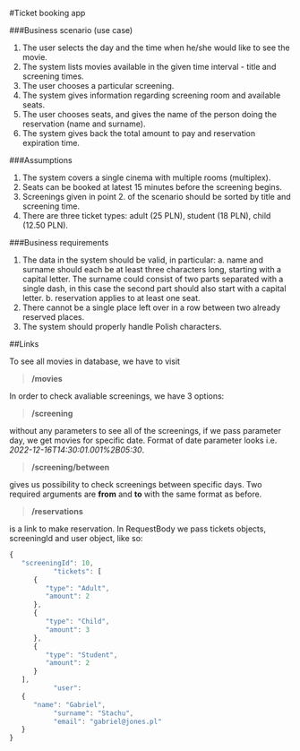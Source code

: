 #Ticket booking app


###Business scenario (use case)
1. The user selects the day and the time when he/she would like to see the movie.
2. The system lists movies available in the given time interval - title and screening
   times.
3. The user chooses a particular screening.
4. The system gives information regarding screening room and available seats.
5. The user chooses seats, and gives the name of the person doing the reservation
   (name and surname).
6. The system gives back the total amount to pay and reservation expiration time.

###Assumptions
1. The system covers a single cinema with multiple rooms (multiplex).
2. Seats can be booked at latest 15 minutes before the screening begins.
3. Screenings given in point 2. of the scenario should be sorted by title and screening
   time.
4. There are three ticket types: adult (25 PLN), student (18 PLN), child (12.50 PLN).

###Business requirements
1. The data in the system should be valid, in particular:
   a. name and surname should each be at least three characters long, starting
   with a capital letter. The surname could consist of two parts separated with a
   single dash, in this case the second part should also start with a capital letter.
   b. reservation applies to at least one seat.
2. There cannot be a single place left over in a row between two already reserved places.
3. The system should properly handle Polish characters.

##Links

To see all movies in database, we have to visit 
>**/movies**

In order to check avaliable screenings, we have 3 options:
>**/screening** 

without any parameters to see all of the screenings, if we pass parameter day, we get movies for specific date.
Format of date parameter looks i.e. *2022-12-16T14:30:01.001%2B05:30*.

>**/screening/between**

gives us possibility to check screenings between specific days. Two required arguments are **from** and **to** with the same format as before.

>**/reservations**

is a link to make reservation. In RequestBody we pass tickets objects, screeningId and user object, like so:

```javascript
{
   "screeningId": 10,
           "tickets": [
      {
         "type": "Adult",
         "amount": 2
      },
      {
         "type": "Child",
         "amount": 3
      },
      {
         "type": "Student",
         "amount": 2
      }
   ],
           "user":
   {
      "name": "Gabriel",
           "surname": "Stachu",
           "email": "gabriel@jones.pl"
   }
}

```


